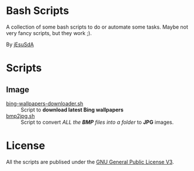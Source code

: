 # Bash Scripts
A collection of some bash scripts to do or automate some tasks.
Maybe not very fancy scripts, but they work ;).

By [jEsuSdA](http://www.jesusda.com)

# Scripts

## Image
<dl>
	<dt><a href="https://github.com/jEsuSdA/bash-scripts/blob/master/bing-wallpapers-downloader.sh">bing-wallpapers-downloader.sh</a></dt>
	<dd>Script to <strong>download latest Bing wallpapers</strong></dd>
	<dt><a href="https://github.com/jEsuSdA/bash-scripts/blob/master/bmp2jpg.sh">bmp2jpg.sh</a></dt>
	<dd>Script to convert <em>ALL the <strong>BMP</strong> files into a folder</em> to <strong>JPG</strong> images.</dd>
</dl>


# License

All the scripts are publised under the [GNU General Public License V3](https://www.gnu.org/licenses/gpl.html).
